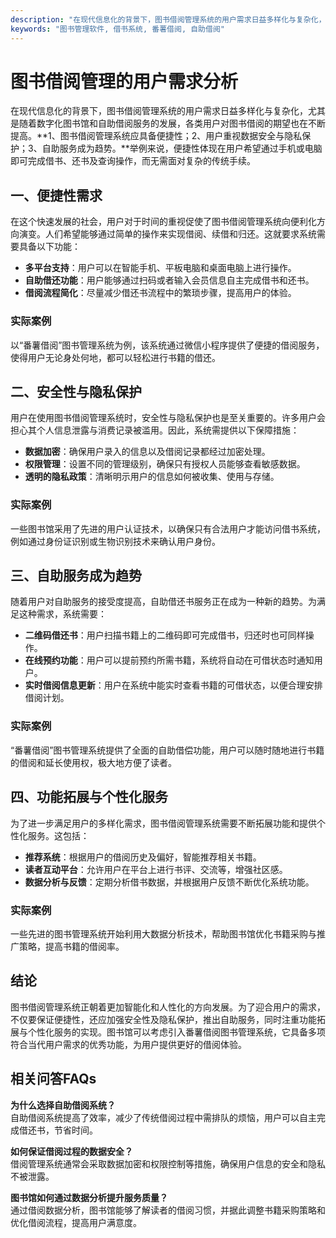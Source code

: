 ```yaml
---
description: "在现代信息化的背景下，图书借阅管理系统的用户需求日益多样化与复杂化，尤其是随着数字化图书馆和自助借阅服务的发展，各类用户对图书借阅的期望也在不断提高。**1、图书借阅管理系统应具备便捷性；2、用户重视数据安全与隐私保护；3、自助服务成为趋势。**举例来说，便捷性体现在用户希望通过手机或电脑即可完成借书、还书及查询操作，而无需面对复杂的传统手续。"
keywords: "图书管理软件, 借书系统, 番薯借阅, 自助借阅"
---
```

# 图书借阅管理的用户需求分析

在现代信息化的背景下，图书借阅管理系统的用户需求日益多样化与复杂化，尤其是随着数字化图书馆和自助借阅服务的发展，各类用户对图书借阅的期望也在不断提高。**1、图书借阅管理系统应具备便捷性；2、用户重视数据安全与隐私保护；3、自助服务成为趋势。**举例来说，便捷性体现在用户希望通过手机或电脑即可完成借书、还书及查询操作，而无需面对复杂的传统手续。

## 一、便捷性需求

在这个快速发展的社会，用户对于时间的重视促使了图书借阅管理系统向便利化方向演变。人们希望能够通过简单的操作来实现借阅、续借和归还。这就要求系统需要具备以下功能：

- **多平台支持**：用户可以在智能手机、平板电脑和桌面电脑上进行操作。
- **自助借还功能**：用户能够通过扫码或者输入会员信息自主完成借书和还书。
- **借阅流程简化**：尽量减少借还书流程中的繁琐步骤，提高用户的体验。

### 实际案例
以“番薯借阅”图书管理系统为例，该系统通过微信小程序提供了便捷的借阅服务，使得用户无论身处何地，都可以轻松进行书籍的借还。

## 二、安全性与隐私保护

用户在使用图书借阅管理系统时，安全性与隐私保护也是至关重要的。许多用户会担心其个人信息泄露与消费记录被滥用。因此，系统需提供以下保障措施：

- **数据加密**：确保用户录入的信息以及借阅记录都经过加密处理。
- **权限管理**：设置不同的管理级别，确保只有授权人员能够查看敏感数据。
- **透明的隐私政策**：清晰明示用户的信息如何被收集、使用与存储。

### 实际案例
一些图书馆采用了先进的用户认证技术，以确保只有合法用户才能访问借书系统，例如通过身份证识别或生物识别技术来确认用户身份。

## 三、自助服务成为趋势

随着用户对自助服务的接受度提高，自助借还书服务正在成为一种新的趋势。为满足这种需求，系统需要：

- **二维码借还书**：用户扫描书籍上的二维码即可完成借书，归还时也可同样操作。
- **在线预约功能**：用户可以提前预约所需书籍，系统将自动在可借状态时通知用户。
- **实时借阅信息更新**：用户在系统中能实时查看书籍的可借状态，以便合理安排借阅计划。

### 实际案例
“番薯借阅”图书管理系统提供了全面的自助借偿功能，用户可以随时随地进行书籍的借阅和延长使用权，极大地方便了读者。

## 四、功能拓展与个性化服务

为了进一步满足用户的多样化需求，图书借阅管理系统需要不断拓展功能和提供个性化服务。这包括：

- **推荐系统**：根据用户的借阅历史及偏好，智能推荐相关书籍。
- **读者互动平台**：允许用户在平台上进行书评、交流等，增强社区感。
- **数据分析与反馈**：定期分析借书数据，并根据用户反馈不断优化系统功能。

### 实际案例
一些先进的图书管理系统开始利用大数据分析技术，帮助图书馆优化书籍采购与推广策略，提高书籍的借阅率。

## 结论

图书借阅管理系统正朝着更加智能化和人性化的方向发展。为了迎合用户的需求，不仅要保证便捷性，还应加强安全性及隐私保护，推出自助服务，同时注重功能拓展与个性化服务的实现。图书馆可以考虑引入番薯借阅图书管理系统，它具备多项符合当代用户需求的优秀功能，为用户提供更好的借阅体验。

## 相关问答FAQs

**为什么选择自助借阅系统？**  
自助借阅系统提高了效率，减少了传统借阅过程中需排队的烦恼，用户可以自主完成借还书，节省时间。

**如何保证借阅过程的数据安全？**  
借阅管理系统通常会采取数据加密和权限控制等措施，确保用户信息的安全和隐私不被泄露。

**图书馆如何通过数据分析提升服务质量？**  
通过借阅数据分析，图书馆能够了解读者的借阅习惯，并据此调整书籍采购策略和优化借阅流程，提高用户满意度。
